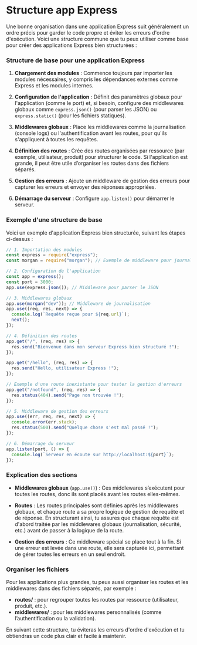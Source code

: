 # Structure app Express

Une bonne organisation dans une application Express suit généralement un ordre précis pour garder le code propre et éviter les erreurs d'ordre d'exécution. Voici une structure commune que tu peux utiliser comme base pour créer des applications Express bien structurées :

### Structure de base pour une application Express

1. **Chargement des modules** : Commence toujours par importer les modules nécessaires, y compris les dépendances externes comme Express et les modules internes.

2. **Configuration de l'application** : Définit des paramètres globaux pour l'application (comme le port) et, si besoin, configure des middlewares globaux comme `express.json()` (pour parser les JSON) ou `express.static()` (pour les fichiers statiques).

3. **Middlewares globaux** : Place les middlewares comme la journalisation (console logs) ou l'authentification avant les routes, pour qu'ils s'appliquent à toutes les requêtes.

4. **Définition des routes** : Crée des routes organisées par ressource (par exemple, utilisateur, produit) pour structurer le code. Si l'application est grande, il peut être utile d’organiser les routes dans des fichiers séparés.

5. **Gestion des erreurs** : Ajoute un middleware de gestion des erreurs pour capturer les erreurs et envoyer des réponses appropriées.

6. **Démarrage du serveur** : Configure `app.listen()` pour démarrer le serveur.

### Exemple d'une structure de base

Voici un exemple d'application Express bien structurée, suivant les étapes ci-dessus :

```javascript
// 1. Importation des modules
const express = require("express");
const morgan = require("morgan"); // Exemple de middleware pour journalisation

// 2. Configuration de l'application
const app = express();
const port = 3000;
app.use(express.json()); // Middleware pour parser le JSON

// 3. Middlewares globaux
app.use(morgan("dev")); // Middleware de journalisation
app.use((req, res, next) => {
  console.log(`Requête reçue pour ${req.url}`);
  next();
});

// 4. Définition des routes
app.get("/", (req, res) => {
  res.send("Bienvenue dans mon serveur Express bien structuré !");
});

app.get("/hello", (req, res) => {
  res.send("Hello, utilisateur Express !");
});

// Exemple d'une route inexistante pour tester la gestion d'erreurs
app.get("/notfound", (req, res) => {
  res.status(404).send("Page non trouvée !");
});

// 5. Middleware de gestion des erreurs
app.use((err, req, res, next) => {
  console.error(err.stack);
  res.status(500).send("Quelque chose s'est mal passé !");
});

// 6. Démarrage du serveur
app.listen(port, () => {
  console.log(`Serveur en écoute sur http://localhost:${port}`);
});
```

### Explication des sections

- **Middlewares globaux** (`app.use()`) : Ces middlewares s’exécutent pour toutes les routes, donc ils sont placés avant les routes elles-mêmes.
- **Routes** : Les routes principales sont définies après les middlewares globaux, et chaque route a sa propre logique de gestion de requête et de réponse. En structurant ainsi, tu assures que chaque requête est d'abord traitée par les middlewares globaux (journalisation, sécurité, etc.) avant de passer à la logique de la route.

- **Gestion des erreurs** : Ce middleware spécial se place tout à la fin. Si une erreur est levée dans une route, elle sera capturée ici, permettant de gérer toutes les erreurs en un seul endroit.

### Organiser les fichiers

Pour les applications plus grandes, tu peux aussi organiser les routes et les middlewares dans des fichiers séparés, par exemple :

- **routes/** : pour regrouper toutes les routes par ressource (utilisateur, produit, etc.).
- **middlewares/** : pour les middlewares personnalisés (comme l’authentification ou la validation).

En suivant cette structure, tu éviteras les erreurs d'ordre d'exécution et tu obtiendras un code plus clair et facile à maintenir.
